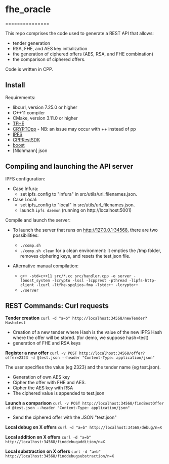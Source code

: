# fhe_oracle

===============

This repo comprises the code used to generate a REST API that allows:

- tender generation
- RSA, FHE, and AES key initialization
- the generation of ciphered offers (AES, RSA, and FHE combination)
- the comparison of ciphered offers.

Code is written in CPP.

## Install

Requirements:

- libcurl, version 7.25.0 or higher
- C++11 compiler
- CMake, version 3.11.0 or higher
- [TFHE](http://tfhe.github.io/tfhe/installation.html)
- [CRYPTOpp](https://www.cryptopp.com/wiki/Linux#Distribution_Package) - NB: an issue may occur with ++ instead of pp
- [IPFS](https://github.com/vasild/cpp-ipfs-http-client)
- [CPPRestSDK](https://github.com/microsoft/cpprestsdk/wiki/How-to-build-for-Linux)
- [boost](https://www.boost.org/doc/libs/1_61_0/more/getting_started/unix-variants.html)
- [Nlohmann] json

## Compiling and launching the API server

IPFS configuration:

- Case Infura:
  - set ipfs_config to "infura" in src/utils/url_filenames.json.
- Case Local:
  - set ipfs_config to "local" in src/utils/url_filenames.json.
  - launch `ipfs daemon` (running on http://localhost:5001)

Compile and launch the server:

- To launch the server that runs on http://127.0.0.1:34568, there are two possibilities:

  - `./comp.sh`
  - `./comp.sh clean` for a clean environment: it empties the /tmp folder, removes ciphering keys, and resets the test.json file.

- Alternative manual compilation:
  - `g++ -std=c++11 src/*.cc src/handler.cpp -o server -lboost_system -lcrypto -lssl -lcpprest -pthread -lipfs-http-client -lcurl -ltfhe-spqlios-fma -lstdc++ -lcrypto++`
  - `./server`

## REST Commands: Curl requests

**Tender creation** `curl -d "a=b" http://localhost:34568/newTender?Hash=test`

- Creation of a new tender where Hash is the value of the new IPFS Hash where the offer will be stored. (for demo, we suppose hash=test)
- generation of FHE and RSA keys

**Register a new offer** `curl -v POST http://localhost:34568/offer?offer=2323 -d @test.json --header "Content-Type: application/json"`

The user specifies the value (eg 2323) and the tender name (eg test.json).

- Generation of own AES key
- Cipher the offer with FHE and AES.
- Cipher the AES key with RSA
- The ciphered value is appended to test.json

**Launch a comparison** `curl -v POST http://localhost:34568/findBestOffer -d @test.json --header "Content-Type: application/json"`

- Send the ciphered offer with the JSON "test.json"

**Local debug on X offers** `curl -d "a=b" http://localhost:34568/debug/n=X`

**Local addition on X offers** `curl -d "a=b" http://localhost:34568/finddebugaddition/n=X`

**Local substraction on X offers** `curl -d "a=b" http://localhost:34568/finddebugsubstraction/n=X`

